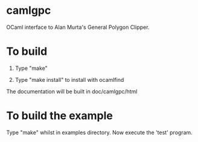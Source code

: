 camlgpc
=======

OCaml interface to Alan Murta's General Polygon Clipper.

To build
========

1. Type "make"

2. Type "make install" to install with ocamlfind

The documentation will be built in doc/camlgpc/html

To build the example
====================

Type "make" whilst in examples directory. Now execute the 'test' program.

